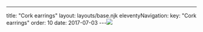 ---
title: "Cork earrings"
layout: layouts/base.njk
eleventyNavigation:
  key: "Cork earrings"
  order: 10
date: 2017-07-03
---![](https://s3.eu-west-1.amazonaws.com/jessicaakerman.com/CorkearringbluepinkyellowSOONsquare.jpg)